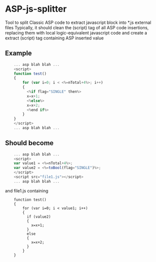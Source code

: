 # ASP-js-splitter

Tool to split Classic ASP code to extract javascript block into *.js external files
Typically, it should clean the (script) tag of all ASP code insertions, replacing them with 
local logic-equivalent javascript code and create a extract (script) tag containing ASP inserted value

## Example
```javascript
    ... asp blah blah ...
    <script>
    function test()
    {
        for (var i=0; i < <%=nTotal+4%>; i++)
        {
          <%if flag="SINGLE" then%>
          x=x+1;
          <%else%>
          x=x+2;
          <%end if%>
        }
    }
    </script>
    ... asp blah blah ...
```

## Should become
```javascript
    ... asp blah blah ...
    <script>
    var value1 = <%=nTotal+4%>;
    var value2 = <%=toBool(flag="SINGLE")%>;
    </script>
    <script src="file1.js"></script>
    ... asp blah blah ...
```

and file1.js containing

```
    function test()
    {
        for (var i=0; i < value1; i++)
        {
          if (value2) 
          {
            x=x+1;
          } 
          else 
          {
            x=x+2;
          }
        }
    }
```
